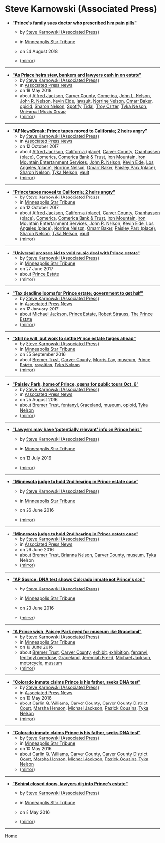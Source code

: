 # Steve Karnowski (Associated Press)

 - [**"Prince's family sues doctor who prescribed him pain pills"**](https://www.startribune.com/prince-s-family-sues-doctor-who-prescribed-him-pain-pills/491668831/)
    - by [Steve Karnowski (Associated Press)](../../../authors/associated-press/steve-karnowski/index.md)
    - in [Minneapolis Star Tribune](https://www.startribune.com/)
    - on 24 August 2018

    - ([mirror](https://web.archive.org/web/*/https://www.startribune.com/prince-s-family-sues-doctor-who-prescribed-him-pain-pills/491668831/))

----

 - [**"As Prince heirs stew, bankers and lawyers cash in on estate"**](https://apnews.com/d9847863113d4ff8bd70850dd6a6cd2e)
    - by [Steve Karnowski (Associated Press)](../../../authors/associated-press/steve-karnowski/index.md)
    - in [Associated Press News](https://apnews.com/)
    - on 18 May 2018
    - about [Alfred Jackson](../../../topics/alfred-jackson/index.md), [Carver County](../../../topics/carver-county/index.md), [Comerica](../../../topics/comerica/index.md), [John L. Nelson](../../../topics/john-l-nelson/index.md), [John R. Nelson](../../../topics/john-r-nelson/index.md), [Kevin Eide](../../../topics/kevin-eide/index.md), [lawsuit](../../../topics/lawsuit/index.md), [Norrine Nelson](../../../topics/norrine-nelson/index.md), [Omarr Baker](../../../topics/omarr-baker/index.md), [opioid](../../../topics/opioid/index.md), [Sharon Nelson](../../../topics/sharon-nelson/index.md), [Spotify](../../../topics/spotify/index.md), [Tidal](../../../topics/tidal/index.md), [Troy Carter](../../../topics/troy-carter/index.md), [Tyka Nelson](../../../topics/tyka-nelson/index.md), [Universal Music Group](../../../topics/universal-music-group/index.md)
    - ([mirror](https://web.archive.org/web/*/https://apnews.com/d9847863113d4ff8bd70850dd6a6cd2e))

----

 - [**"APNewsBreak: Prince tapes moved to California; 2 heirs angry"**](https://apnews.com/7fc066b10aa546e2977a0a85fc8ecb3b)
    - by [Steve Karnowski (Associated Press)](../../../authors/associated-press/steve-karnowski/index.md)
    - in [Associated Press News](https://apnews.com/)
    - on 12 October 2017
    - about [Alfred Jackson](../../../topics/alfred-jackson/index.md), [California (place)](../../../topics/place/california/index.md), [Carver County](../../../topics/carver-county/index.md), [Chanhassen (place)](../../../topics/place/chanhassen/index.md), [Comerica](../../../topics/comerica/index.md), [Comerica Bank & Trust](../../../topics/comerica-bank-trust/index.md), [Iron Mountain](../../../topics/iron-mountain/index.md), [Iron Mountain Entertainment Services](../../../topics/iron-mountain-entertainment-services/index.md), [John R. Nelson](../../../topics/john-r-nelson/index.md), [Kevin Eide](../../../topics/kevin-eide/index.md), [Los Angeles (place)](../../../topics/place/los-angeles/index.md), [Norrine Nelson](../../../topics/norrine-nelson/index.md), [Omarr Baker](../../../topics/omarr-baker/index.md), [Paisley Park (place)](../../../topics/place/paisley-park/index.md), [Sharon Nelson](../../../topics/sharon-nelson/index.md), [Tyka Nelson](../../../topics/tyka-nelson/index.md), [vault](../../../topics/vault/index.md)
    - ([mirror](https://web.archive.org/web/*/https://apnews.com/7fc066b10aa546e2977a0a85fc8ecb3b))

----

 - [**"Prince tapes moved to California; 2 heirs angry"**](https://www.startribune.com/apnewsbreak-prince-tapes-moved-to-california-heirs-miffed/450496873/)
    - by [Steve Karnowski (Associated Press)](../../../authors/associated-press/steve-karnowski/index.md)
    - in [Minneapolis Star Tribune](https://www.startribune.com/)
    - on 12 October 2017
    - about [Alfred Jackson](../../../topics/alfred-jackson/index.md), [California (place)](../../../topics/place/california/index.md), [Carver County](../../../topics/carver-county/index.md), [Chanhassen (place)](../../../topics/place/chanhassen/index.md), [Comerica](../../../topics/comerica/index.md), [Comerica Bank & Trust](../../../topics/comerica-bank-trust/index.md), [Iron Mountain](../../../topics/iron-mountain/index.md), [Iron Mountain Entertainment Services](../../../topics/iron-mountain-entertainment-services/index.md), [John R. Nelson](../../../topics/john-r-nelson/index.md), [Kevin Eide](../../../topics/kevin-eide/index.md), [Los Angeles (place)](../../../topics/place/los-angeles/index.md), [Norrine Nelson](../../../topics/norrine-nelson/index.md), [Omarr Baker](../../../topics/omarr-baker/index.md), [Paisley Park (place)](../../../topics/place/paisley-park/index.md), [Sharon Nelson](../../../topics/sharon-nelson/index.md), [Tyka Nelson](../../../topics/tyka-nelson/index.md), [vault](../../../topics/vault/index.md)
    - ([mirror](https://web.archive.org/web/*/https://www.startribune.com/apnewsbreak-prince-tapes-moved-to-california-heirs-miffed/450496873/))

----

 - [**"Universal presses bid to void music deal with Prince estate"**](https://www.startribune.com/universal-presses-bid-to-void-music-deal-with-prince-estate/431156123/)
    - by [Steve Karnowski (Associated Press)](../../../authors/associated-press/steve-karnowski/index.md)
    - in [Minneapolis Star Tribune](https://www.startribune.com/)
    - on 27 June 2017
    - about [Prince Estate](../../../topics/prince-estate/index.md)
    - ([mirror](https://web.archive.org/web/*/https://www.startribune.com/universal-presses-bid-to-void-music-deal-with-prince-estate/431156123/))

----

 - [**"Tax deadline looms for Prince estate; government to get half"**](https://apnews.com/79450a727b23422e94e3ded9a5f9fcff)
    - by [Steve Karnowski (Associated Press)](../../../authors/associated-press/steve-karnowski/index.md)
    - in [Associated Press News](https://apnews.com/)
    - on 17 January 2017
    - about [Michael Jackson](../../../topics/michael-jackson/index.md), [Prince Estate](../../../topics/prince-estate/index.md), [Robert Strauss](../../../topics/robert-strauss/index.md), [The Prince Estate](../../../topics/the-prince-estate/index.md)
    - ([mirror](https://web.archive.org/web/*/https://apnews.com/79450a727b23422e94e3ded9a5f9fcff))

----

 - [**"Still no will, but work to settle Prince estate forges ahead"**](https://www.startribune.com/still-no-will-but-work-to-settle-prince-estate-forges-ahead/394729181/)
    - by [Steve Karnowski (Associated Press)](../../../authors/associated-press/steve-karnowski/index.md)
    - in [Minneapolis Star Tribune](https://www.startribune.com/)
    - on 25 September 2016
    - about [Bremer Trust](../../../topics/bremer-trust/index.md), [Carver County](../../../topics/carver-county/index.md), [Morris Day](../../../topics/morris-day/index.md), [museum](../../../topics/museum/index.md), [Prince Estate](../../../topics/prince-estate/index.md), [royalties](../../../topics/royalties/index.md), [Tyka Nelson](../../../topics/tyka-nelson/index.md)
    - ([mirror](https://web.archive.org/web/*/https://www.startribune.com/still-no-will-but-work-to-settle-prince-estate-forges-ahead/394729181/))

----

 - [**"Paisley Park, home of Prince, opens for public tours Oct. 6"**](https://apnews.com/0d8c41adcd8946dfb5182d55d077cc09)
    - by [Steve Karnowski (Associated Press)](../../../authors/associated-press/steve-karnowski/index.md)
    - in [Associated Press News](https://apnews.com/)
    - on 25 August 2016
    - about [Bremer Trust](../../../topics/bremer-trust/index.md), [fentanyl](../../../topics/fentanyl/index.md), [Graceland](../../../topics/graceland/index.md), [museum](../../../topics/museum/index.md), [opioid](../../../topics/opioid/index.md), [Tyka Nelson](../../../topics/tyka-nelson/index.md)
    - ([mirror](https://web.archive.org/web/*/https://apnews.com/0d8c41adcd8946dfb5182d55d077cc09))

----

 - [**"Lawyers may have 'potentially relevant' info on Prince heirs"**](https://www.startribune.com/lawyers-may-have-potentially-relevant-info-on-prince-heirs/386656491/)
    - by [Steve Karnowski (Associated Press)](../../../authors/associated-press/steve-karnowski/index.md)
    - in [Minneapolis Star Tribune](https://www.startribune.com/)
    - on 13 July 2016

    - ([mirror](https://web.archive.org/web/*/https://www.startribune.com/lawyers-may-have-potentially-relevant-info-on-prince-heirs/386656491/))

----

 - [**"Minnesota judge to hold 2nd hearing in Prince estate case"**](https://www.startribune.com/minnesota-judge-to-hold-2nd-hearing-in-prince-estate-case/384440841/)
    - by [Steve Karnowski (Associated Press)](../../../authors/associated-press/steve-karnowski/index.md)
    - in [Minneapolis Star Tribune](https://www.startribune.com/)
    - on 26 June 2016

    - ([mirror](https://web.archive.org/web/*/https://www.startribune.com/minnesota-judge-to-hold-2nd-hearing-in-prince-estate-case/384440841/))

----

 - [**"Minnesota judge to hold 2nd hearing in Prince estate case"**](https://apnews.com/a82cb099c3514ab59577e03533ea5898)
    - by [Steve Karnowski (Associated Press)](../../../authors/associated-press/steve-karnowski/index.md)
    - in [Associated Press News](https://apnews.com/)
    - on 26 June 2016
    - about [Bremer Trust](../../../topics/bremer-trust/index.md), [Brianna Nelson](../../../topics/brianna-nelson/index.md), [Carver County](../../../topics/carver-county/index.md), [museum](../../../topics/museum/index.md), [Tyka Nelson](../../../topics/tyka-nelson/index.md)
    - ([mirror](https://web.archive.org/web/*/https://apnews.com/a82cb099c3514ab59577e03533ea5898))

----

 - [**"AP Source: DNA test shows Colorado inmate not Prince's son"**](https://www.startribune.com/ap-source-dna-test-shows-colorado-inmate-not-prince-s-son/384065601/)
    - by [Steve Karnowski (Associated Press)](../../../authors/associated-press/steve-karnowski/index.md)
    - in [Minneapolis Star Tribune](https://www.startribune.com/)
    - on 23 June 2016

    - ([mirror](https://web.archive.org/web/*/https://www.startribune.com/ap-source-dna-test-shows-colorado-inmate-not-prince-s-son/384065601/))

----

 - [**"A Prince wish, Paisley Park eyed for museum like Graceland"**](https://www.startribune.com/a-prince-wish-paisley-park-eyed-for-museum-like-graceland/382529341/)
    - by [Steve Karnowski (Associated Press)](../../../authors/associated-press/steve-karnowski/index.md)
    - in [Minneapolis Star Tribune](https://www.startribune.com/)
    - on 10 June 2016
    - about [Bremer Trust](../../../topics/bremer-trust/index.md), [Carver County](../../../topics/carver-county/index.md), [exhibit](../../../topics/exhibit/index.md), [exhibition](../../../topics/exhibition/index.md), [fentanyl](../../../topics/fentanyl/index.md), [fentanyl overdose](../../../topics/fentanyl-overdose/index.md), [Graceland](../../../topics/graceland/index.md), [Jeremiah Freed](../../../topics/jeremiah-freed/index.md), [Michael Jackson](../../../topics/michael-jackson/index.md), [motorcycle](../../../topics/motorcycle/index.md), [museum](../../../topics/museum/index.md)
    - ([mirror](https://web.archive.org/web/*/https://www.startribune.com/a-prince-wish-paisley-park-eyed-for-museum-like-graceland/382529341/))

----

 - [**"Colorado inmate claims Prince is his father, seeks DNA test"**](https://apnews.com/13fdcc29391d427bab6b4b5584316da8)
    - by [Steve Karnowski (Associated Press)](../../../authors/associated-press/steve-karnowski/index.md)
    - in [Associated Press News](https://apnews.com/)
    - on 10 May 2016
    - about [Carlin Q. Williams](../../../topics/carlin-q-williams/index.md), [Carver County](../../../topics/carver-county/index.md), [Carver County District Court](../../../topics/carver-county-district-court/index.md), [Marsha Henson](../../../topics/marsha-henson/index.md), [Michael Jackson](../../../topics/michael-jackson/index.md), [Patrick Cousins](../../../topics/patrick-cousins/index.md), [Tyka Nelson](../../../topics/tyka-nelson/index.md)
    - ([mirror](https://web.archive.org/web/*/https://apnews.com/13fdcc29391d427bab6b4b5584316da8))

----

 - [**"Colorado inmate claims Prince is his father, seeks DNA test"**](https://www.startribune.com/colorado-inmate-claims-prince-is-his-father-seeks-dna-test/378823301/)
    - by [Steve Karnowski (Associated Press)](../../../authors/associated-press/steve-karnowski/index.md)
    - in [Minneapolis Star Tribune](https://www.startribune.com/)
    - on 10 May 2016
    - about [Carlin Q. Williams](../../../topics/carlin-q-williams/index.md), [Carver County](../../../topics/carver-county/index.md), [Carver County District Court](../../../topics/carver-county-district-court/index.md), [Marsha Henson](../../../topics/marsha-henson/index.md), [Michael Jackson](../../../topics/michael-jackson/index.md), [Patrick Cousins](../../../topics/patrick-cousins/index.md), [Tyka Nelson](../../../topics/tyka-nelson/index.md)
    - ([mirror](https://web.archive.org/web/*/https://www.startribune.com/colorado-inmate-claims-prince-is-his-father-seeks-dna-test/378823301/))

----

 - [**"Behind closed doors, lawyers dig into Prince's estate"**](https://www.startribune.com/behind-closed-doors-lawyers-dig-into-prince-s-estate/378551355/)
    - by [Steve Karnowski (Associated Press)](../../../authors/associated-press/steve-karnowski/index.md)
    - in [Minneapolis Star Tribune](https://www.startribune.com/)
    - on 8 May 2016

    - ([mirror](https://web.archive.org/web/*/https://www.startribune.com/behind-closed-doors-lawyers-dig-into-prince-s-estate/378551355/))

----

[Home](../index.md)

